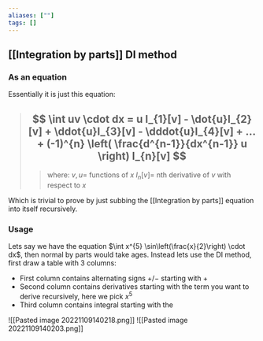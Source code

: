 ```yaml
---
aliases: [""]
tags: []
---
```


## [[Integration by parts]] DI method

### As an equation

Essentially it is just this equation:

> ## $$ \int uv \cdot dx = u I_{1}[v] - \dot{u}I_{2}[v] + \ddot{u}I_{3}[v] - \dddot{u}I_{4}[v] + ... + (-1)^{n} \left( \frac{d^{n-1}}{dx^{n-1}} u \right) I_{n}[v] $$ 
>> where:
>> $v,u=$ functions of $x$
>> $I_{n}[v]=$ nth derivative of $v$ with respect to $x$ 

Which is trivial to prove by just subbing the [[Integration by parts]] equation into itself recursively.

### Usage
Lets say we have the equation $\int x^{5} \sin\left(\frac{x}{2}\right) \cdot dx$, then normal by parts would take ages. Instead lets use the DI method, first draw a table with 3 columns:
- First column contains alternating signs $+/-$ starting with $+$
- Second column contains derivatives starting with the term you want to derive recursively, here we pick $x^{5}$
- Third column contains integral starting with the

![[Pasted image 20221109140218.png]]
![[Pasted image 20221109140203.png]]


